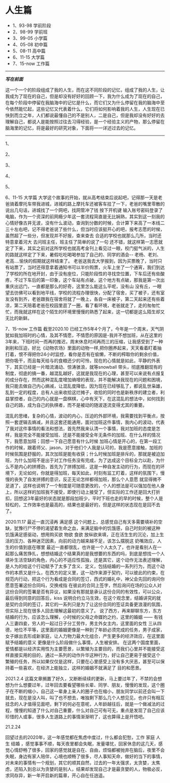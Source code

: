 # 人生篇

+ 1、93-98 学前阶段
+ 2、98-99 学前班
+ 3、99-05 小学篇
+ 4、05-08 初中篇
+ 5、08-11 高中篇
+ 6、11-15 大学篇
+ 7、15-now 工作篇

***
***写在前面***

这一个一个的阶段组成了我的人生，而在这不同阶段的记忆，组成了我的人生，让我成为了现在的自己，但是却没有好好的回顾一下，我为什么成为了现在的自己，在每个阶段中停留在我脑海中的记忆是什么，而它们又为什么停留在我的脑海中至今依然能忆起，这些记忆又代表着什么，它们将如何影响着我的人生，人生现在已快到而立之年，人们都说最懂自己的不是别人，二是自己，但是我却没有好好的去理解自己，都说人是能按照过往去习得经验，是一个经验主义的产物，那么停留在脑海里的记忆，将是最好的研究对象，下面将一一详述过去的记忆。

<!--more-->

***

1、

2、

3、

4、

5、

6、11-15 大学篇
   大学这个故事的开始，就从高考结束后说起吧，记得那一天是老爸骑着摩托车带我进城，进城的路上摩托车还被客车挂了一下，老爸的嘴里零散的说出几句话，进城找了一个网吧，找网管冲了钱 按下开机键 输入账号密码登录了电脑，作为一个资深的前网瘾少年这一套流程简直是无比娴熟，其实到这一刻我的心情好像古井无波，没有什么波动，查询到分数的时候，合计算下来高了一本线二三十左右吧，记不得老爸说了些什么，但当时应该挺开心的吧，报考志愿的时候，虽然超了一些分，但发现并不好报，查来查去 合适的学校也就那么几所，当时还特意拿着河大 去问班主任，班主任了简单的说了一句 还不错，就这样第一志愿就定了下来，其实之前对这所学校也就高考金刊上看见过一眼，校门挺气派的，人生的路就这样定了下来，暑假吃吃喝喝参加了自己的、同学的酒会-- 老杨、老刘、老高....愉快的假期就这样结束了。
   老爸送我去大学报到，因为买票晚了，当时只有站票了，当时还得意拿着通知书可以半价购票，火车上坐了一个通宵，我们到达了学校的所在地开封，由于没有座位，只能阶段性的寻找空位置，下车后还有些酸疼，不过下车后的第一印象，这个车站有点破，这个地方有点破，那我是第一次出重庆出远门，一直都是那么的好奇，这里怎么能这么平呢，没有山 没有丘，一眼望去彷佛可以看到地平线，学校的流程办理很快，分配了宿舍，买了被子，还有室友没有到齐，老爸跟我在宿舍将就了一晚上，各自一床被子，第二天起来还有些着凉，第二天陪着老爸在校园里逛了一圈，看了看环境，老爸就走了，走的匆匆忙忙，而我就这样在这个陌生的环境里慢慢的熟悉了起来，这一切都是这么陌生却又无比的新鲜。

7、15-now 工作篇
    截至2020.10 已经工作5年4个月了，今年是一个周末，天气阴犹如我加班时的心情，及其不情愿，不情愿的原因是-我并不想加班，从在这里的3年来，下班时间一而再的推迟，周末休息时间再而三的压缩，让我感受到了一种剥削和压迫，好比《动物农场》里面的动物一样,把你圈养起来，天天看着盯着抽打着，恨不得把你24小时监控，看你是否有在偷懒，不断的榨取你的剩余价值，把你吸干，而且每天给与的食粮还少的可怜，现在的心情就是如此，平静的外表下，其实已经是一片暗流涌动、惊涛骇浪，就等snowball 带头，彻底推翻现有的制度，彻底的搞一番，越混乱越好，这就是我现在的心理，甚至可以来说有点报复的成分存在，然而这种混乱度增加熵增的表现，并不能解决我现在的问题和困境，我只能去做自己内心熵减，让混乱度降低，因为现在已经够乱了，都说乱世枭雄，乱到一定的程度，总有人出来收拾这烂摊子，收拾的同时也是新秩序的建立者，利益掌控者，自己的内心就是一盘棋棋，心中有天下，在这混乱的想法中，如何找到自己的路，成为自己的执棋者，而不是被动的随波逐流变得尤其的重要。

混乱的思绪，复杂的心情，波动的内心，压迫的外部环境，我需要找到平衡点，按照一套逻辑去熵减，并且这套还能通用，面对加班这件事情，我内心的波动，代表了我对这件事情的看法和想法，首先然我来认清一个事情，我对加班的态度是怎样，我是完全不能接受加班、还是不能接受全年无条件的加班、在什么样的情况下，我愿意加班；回想一下自己愿意有什么时候 加班心情是开心的，在第一段工作的时候，跟着师父、jason，对于他们个人我是认可的，我是愿意接触，加班的时候氛围是舒服的，其次加班是能有收获；什么时候加班是排斥的，那就是被迫加班，为什么加班不是出于对工作任务没有完成，为了达成这个目标全力以赴，为什么不是内心的拼搏劲，首先为了拼搏加班，这是一种自发主动的行为，而现在的环境下，无论如何，你就是得加班，每天如此，时刻有监工盯着，这样的氛围下，慢慢的丧失了自发拼搏的意识，反正无论怎样都得加班，那么个人意愿
就显得微不足道了，这样也说明了一个制度是可随意更改的，个人的想法是可以强加在他人身上，所以这样的加班我不接受，即使行动上接受了，但实际的工作还是回大打折扣，回想这3年最好的状态就是那段加班少，平时下班也走的早的时候，整个人是轻松的，工作效率也是最高的，结果也是最好的，但是这样的状态现在是回不去了。

2020.11.17
最近一直沉浸再 满足感 这个问题上，总感觉自己有天多需要填补的空缺，犹豫行尸不停的渴望着生命之血，来满足脑中的饥饿感，自己时刻的被这种 饥饿满足感驱动，想用购买欲 物欲 食欲 放纵欲来填，正在活生生的沉沦，加上生活的压力、各种迷茫因素，向前的动力越来越不足，该怎么摆脱这 奶嘴效应，人生的价值到底在哪里
最近一直都很乱，也许是一个人太久了，也许是看别人在一起那么痛苦挣扎，想想结婚这个结果真的是我想要的东西的吗，到底是想找一个人填补生活空缺的角色，内心的不适应性孤独，还是其它，这个动作无法表述理解，是人为的给这个行动赋予了太多了含义、定义，包括结婚的一系列行为，而这个动作的本质又是什么，在西方的定义里，这一动作来源于契约，可以彼此的约束，在规范内行动，把这个行为看成是合同的签订，西式的婚礼中，神父会先回的询问你愿意签署这份合同吗，交换戒指 在彼此的合同上签字，然后询问在场的公众人对这份合同的签署是否有异议，如果没有那就是承认这份合同的有效性，可以公众，最后得到同意的回答后，kiss 说明合约立马生效，在这个观念里，结婚讲究的就是契约合同的签订，其它的一系列只是为了让这份合同的签证具备更浪漫的氛围，但实际上现在很多人回去理解这最初的意义了。
说了西方，再来聊聊东方，东方结婚的行为，应该怎么理解，小时候的父母之命媒妁之约，这里的婚姻 —— 有钱人三妻四妾，穷人的一起过日子分工劳作，男主外女主内，这里面的女性 三从四德，地位不平等，这里面的婚姻更像是一种到了年龄必须完成的任务，男子成家，女子嫁出去形成新家庭，让人力物力最大化组合，产生更多的经济效应，在这里面赋予结婚的意义 更像是什么阶段做什么事情，人生被安排。
在这两个国度里面，爱情都是以经济实用性为主要愿景，以繁殖为主要目的，而我们心里并不能接受这样直接实用的目的，通过一系列的动作升华这种行为，好让自己更易于接受这个 繁殖的任务，所以如果仅仅是这样，只要在心里感受上没有多大厌恶，甚至可以保持着一些喜欢，在经济上能独立，这样的婚姻不就满足了 目的和愿景。

2021.2.4
这篇文章搁置了好久，又断断续续的更新，马上要过年了，不禁的会想想为什么想要过年，过年回去要看望哪些长辈、同学、朋友，慢慢的发现，这个圈子在不断的缩小，自己这一辈身上亲人的圈子也在缩小，朋友同学以前还会叫一下就去，现在是没人叫，叫了也不想去，唯独剩下那么几个人想见见，也许只有相互挂念的人才值得见面吧，剩下的何必在意呢，人年龄越往后，就是一个做减法的过程，慢慢的知道了什么对自己重要，什么对自己可有可无，重点是发现了自己应该珍惜的人或事，很多人生道路上的事情渐渐明了，这也算得上是开悟吧。

21.2.24

回望过去的2020年，这一年感觉都在焦虑中度过，什么都会犯愁，工作 家庭 人生 结婚 ，感觉事事不顺，每天夜里都会失眠，发量堪忧，回家休息的这几天，感觉心情舒畅了很多，回家的感觉就是自在、自由，烦恼都被抛弃在脑后，夜里不会失眠，身边有家人陪伴，心境也顺畅了很多，尽人事知天命，做好的当下的事情，对未来的事情有一个规划，其它的顺其自然，过去的一年太强求，太贪婪，太焦虑，还陷入到总以为贪婪的是别人，结果却发现自己才是最贪婪的人，物极必反，求同存异，新一年开启新的篇章，开心自在任逍遥。